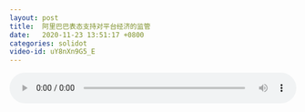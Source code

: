 ```yaml
---
layout: post
title:  阿里巴巴表态支持对平台经济的监管
date:   2020-11-23 13:51:17 +0800
categories: solidot
video-id: uY8nXn9G5_E
---
```


<audio id="youtube" style="width: 100%;" video-id="uY8nXn9G5_E" controls></audio>

<script async type="text/javascript" src="/audio.js"></script>

